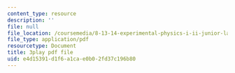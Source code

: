 ```yaml
---
content_type: resource
description: ''
file: null
file_location: /coursemedia/8-13-14-experimental-physics-i-ii-junior-lab-fall-2016-spring-2017/e4d15391d1f6a1cae0b02fd37c196b80_bHTpiafiYsY.pdf
file_type: application/pdf
resourcetype: Document
title: 3play pdf file
uid: e4d15391-d1f6-a1ca-e0b0-2fd37c196b80
---
```

